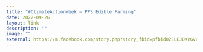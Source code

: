 ```yaml
---
title: "#ClimateActionWeek – PPS Edible Farming"
date: 2022-09-26
layout: link
description: ""
image: ""
external: https://m.facebook.com/story.php?story_fbid=pfbid02ELEJQKYGvuaQKKRa3VzTx5s5cpJm9MGoYoLUF5zpdkqQMNBqpXh8DPaYzFurt3Uul&id=100044612371413
---
```

